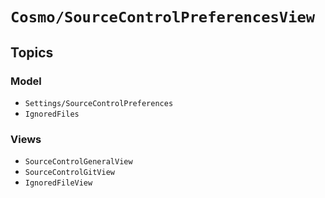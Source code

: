 # ``Cosmo/SourceControlPreferencesView``

## Topics

### Model

- ``Settings/SourceControlPreferences``
- ``IgnoredFiles``

### Views

- ``SourceControlGeneralView``
- ``SourceControlGitView``
- ``IgnoredFileView``
